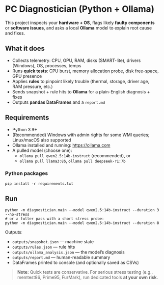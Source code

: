 # PC Diagnostician (Python + Ollama)

This project inspects your **hardware + OS**, flags likely **faulty components** or **software issues**, and asks a local **Ollama** model to explain root cause and fixes.

## What it does
- Collects telemetry: CPU, GPU, RAM, disks (SMART-lite), drivers (Windows), OS, processes, temps
- Runs **quick tests**: CPU burst, memory allocation probe, disk free-space, GPU presence
- Applies **rules** to pinpoint likely trouble (thermal, storage, driver age, RAM pressure, etc.)
- Sends snapshot + rule hits to **Ollama** for a plain-English diagnosis + fixes
- Outputs **pandas DataFrames** and a `report.md`

## Requirements
- Python 3.9+
- (Recommended) Windows with admin rights for some WMI queries; Linux/macOS also supported
- Ollama installed and running: https://ollama.com
- A pulled model (choose one):
  - `ollama pull qwen2.5:14b-instruct` (recommended), or
  - `ollama pull llama3:8b`, `ollama pull deepseek-r1:7b`

### Python packages
```
pip install -r requirements.txt
```

## Run
```
python -m diagnostician.main --model qwen2.5:14b-instruct --duration 3 --no-stress
# or a fuller pass with a short stress probe:
python -m diagnostician.main --model qwen2.5:14b-instruct --duration 8
```

Outputs:
- `outputs/snapshot.json` — machine state
- `outputs/rules.json` — rule hits
- `outputs/ollama_analysis.json` — the model’s diagnosis
- `outputs/report.md` — human-readable summary
- DataFrames printed to console (and optionally saved as CSVs)

> **Note:** Quick tests are conservative. For serious stress testing (e.g., memtest86, Prime95, FurMark), run dedicated tools **at your own risk**.
